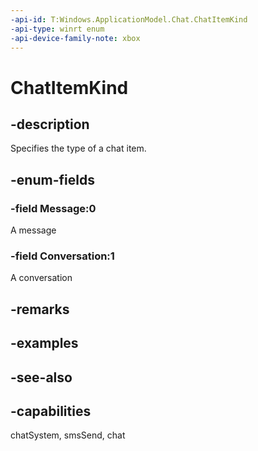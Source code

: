 ```yaml
---
-api-id: T:Windows.ApplicationModel.Chat.ChatItemKind
-api-type: winrt enum
-api-device-family-note: xbox
---
```


<!-- Enumeration syntax
public enum Windows.ApplicationModel.Chat.ChatItemKind : int
-->

# ChatItemKind

## -description
Specifies the type of a chat item.

## -enum-fields
### -field Message:0
A message

### -field Conversation:1
A conversation


## -remarks

## -examples

## -see-also
## -capabilities
chatSystem, smsSend, chat
